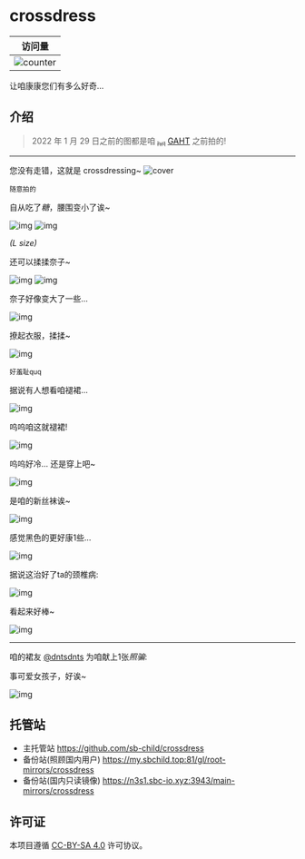 # crossdress

| 访问量                                                          |
| --------------------------------------------------------------- |
| ![counter](https://my.sbchild.top:81/_sbcounter/crossdress/rw/card) |

让咱康康您们有多么好奇...

## 介绍

> 2022 年 1 月 29 日之前的图都是咱<sub> ~~hrt~~ </sub> [GAHT](https://zh.wikipedia.org/wiki/%E6%80%A7%E5%88%AB%E8%82%AF%E5%AE%9A%E6%BF%80%E7%B4%A0%E6%B2%BB%E7%96%97) 之前拍的!

---

您没有走错，这就是 crossdressing~
![cover](./img/IMG_20211231_181814.jpg)

<sub>随意拍的</sub>

自从吃了*糖*，腰围变小了诶~

![img](./img/photo_2022-05-06_14-35-15.jpg)
![img](./img/photo_2022-05-06_14-35-38.jpg)

_(L size)_

还可以揉揉奈子~

![img](./img/photo_2022-05-06_14-35-31.jpg)
![img](./img/photo_2022-05-06_14-35-49.jpg)

奈子好像变大了一些...

![img](./img/IMG_20220613_135959.jpg)

撩起衣服，揉揉~

![img](./img/IMG_20220613_140101.png)

<sub>好羞耻quq</sub>

据说有人想看咱褪裙...

![img](./img/IMG20220613141131.png)

呜呜咱这就褪裙!

![img](./img/photo_2022-06-13_14-17-30_1.png)

呜呜好冷... 还是穿上吧~

![img](./img/IMG20220618223157_1.jpg)

是咱的新丝袜诶~

![img](./img/IMG20220717170150.jpg)

感觉黑色的更好康1些...

![img](./img/IMG20220717170406.jpg)

据说这治好了ta的颈椎病:

![img](./img/IMG20220717214735.jpg)

看起来好棒~

![img](./img/IMG_20220804_154023.jpg)

---

咱的裙友 [@dntsdnts](https://github.com/dntsdnts) 为咱献上1张*照骗*:

事可爱女孩子，好诶~

![img](./img/qrqr/IMG_20220522_083721_994.jpg)

## 托管站

- 主托管站 https://github.com/sb-child/crossdress
- 备份站(照顾国内用户) https://my.sbchild.top:81/gl/root-mirrors/crossdress
- 备份站(国内只读镜像) https://n3s1.sbc-io.xyz:3943/main-mirrors/crossdress

## 许可证

本项目遵循 [CC-BY-SA 4.0](https://creativecommons.org/licenses/by-sa/4.0/) 许可协议。
